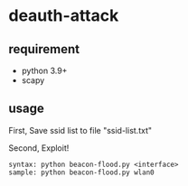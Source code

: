 # deauth-attack

## requirement
- python 3.9+
- scapy

## usage
First, Save ssid list to file "ssid-list.txt"

Second, Exploit!
```
syntax: python beacon-flood.py <interface>
sample: python beacon-flood.py wlan0
```
